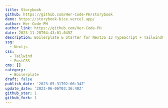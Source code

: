 ```yaml
---
title: Storybook
github: https://github.com/Her-Code-PH/storybook
demo: https://storybook-bice.vercel.app/
author: Her-Code-PH
author_link: https://github.com/Her-Code-PH
date: 2023-11-28T04:43:01.045Z
description: Boilerplate & Starter for NextJS 13 TypeScript + TailwindCSS + Storybook +
ssg:
  - Nextjs
css:
  - Tailwind
  - PostCSS
cms: []
category:
  - Boilerplate
draft: false
publish_date: '2023-05-31T02:06:34Z'
update_date: '2023-06-06T03:36:40Z'
github_star: 1
github_fork: 1
---
```


